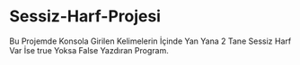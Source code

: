 # Sessiz-Harf-Projesi
Bu Projemde Konsola Girilen Kelimelerin İçinde Yan Yana 2 Tane Sessiz Harf Var İse true Yoksa False Yazdıran Program. 
